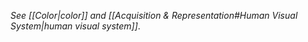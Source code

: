 *See [[Color|color]] and [[Acquisition & Representation#Human Visual System|human visual system]]*.

